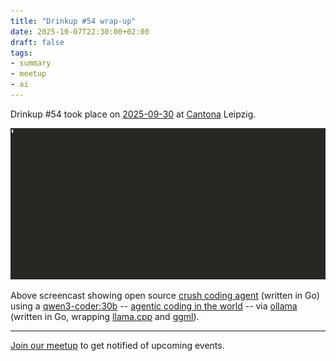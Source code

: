 ```yaml
---
title: "Drinkup #54 wrap-up"
date: 2025-10-07T22:30:00+02:00
draft: false
tags:
- summary
- meetup
- ai
---
```


Drinkup #54 took place on
[2025-09-30](https://www.meetup.com/de-DE/leipzig-golang/events/305626262/) at
[Cantona](https://www.google.com/search?q=cafe+cantona) Leipzig.

[![](/images/2025-10-09-crush-hello.gif)](https://golangleipzig.space/images/2025-10-09-crush-hello.webm)

Above screencast showing open source [crush coding agent](https://github.com/charmbracelet/crush) (written in Go)
using a [qwen3-coder:30b](https://ollama.com/library/qwen3-coder:30b) -- [agentic coding in the world](https://github.com/QwenLM/Qwen3-Coder) -- via
[ollama](https://github.com/ollama/ollama/) (written in Go, wrapping [llama.cpp](https://github.com/ggml-org/llama.cpp) and [ggml](https://github.com/ggml-org/ggml)).

----

[Join our meetup](https://www.meetup.com/de-DE/leipzig-golang/) to get notified of upcoming events.
